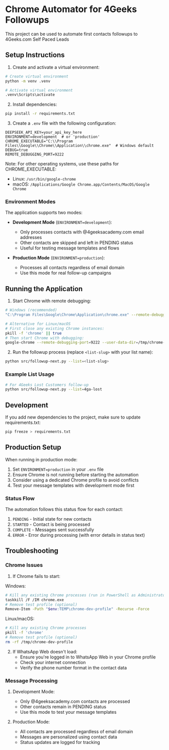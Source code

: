 # Chrome Automator for 4Geeks Followups

This project can be used to automate first contacts followups to 4Geeks.com Self Paced Leads

## Setup Instructions

1. Create and activate a virtual environment:

```bash
# Create virtual environment
python -m venv .venv

# Activate virtual environment
.venv\Scripts\activate
```

2. Install dependencies:

```bash
pip install -r requirements.txt
```

3. Create a `.env` file with the following configuration:

```properties
DEEPSEEK_API_KEY=your_api_key_here
ENVIRONMENT=development  # or 'production'
CHROME_EXECUTABLE="C:\\Program Files\\Google\\Chrome\\Application\\chrome.exe"  # Windows default
DEBUG=true
REMOTE_DEBUGGING_PORT=9222
```

Note: For other operating systems, use these paths for CHROME_EXECUTABLE:
- Linux: `/usr/bin/google-chrome`
- macOS: `/Applications/Google Chrome.app/Contents/MacOS/Google Chrome`

### Environment Modes

The application supports two modes:

- **Development Mode** (`ENVIRONMENT=development`):
  - Only processes contacts with @4geeksacademy.com email addresses
  - Other contacts are skipped and left in PENDING status
  - Useful for testing message templates and flows

- **Production Mode** (`ENVIRONMENT=production`):
  - Processes all contacts regardless of email domain
  - Use this mode for real follow-up campaigns

## Running the Application

1. Start Chrome with remote debugging:

```bash
# Windows (recommended)
"C:\Program Files\Google\Chrome\Application\chrome.exe" --remote-debugging-port=9222 --user-data-dir="%TEMP%\chrome-dev-profile"

# Alternative for Linux/macOS
# First close any existing Chrome instances:
pkill -f 'chrome' || true
# Then start Chrome with debugging:
google-chrome --remote-debugging-port=9222 --user-data-dir=/tmp/chrome-dev-profile
```

2. Run the followup process (replace `<list-slug>` with your list name):

```bash
python src/followup-next.py --list=<list-slug>
```

### Example List Usage

```bash
# For 4Geeks Lost Customers follow-up
python src/followup-next.py --list=4ga-lost
```

## Development

If you add new dependencies to the project, make sure to update requirements.txt:

```bash
pip freeze > requirements.txt
```

## Production Setup

When running in production mode:

1. Set `ENVIRONMENT=production` in your `.env` file
2. Ensure Chrome is not running before starting the automation
3. Consider using a dedicated Chrome profile to avoid conflicts
4. Test your message templates with development mode first

### Status Flow

The automation follows this status flow for each contact:

1. `PENDING` - Initial state for new contacts
2. `STARTED` - Contact is being processed
3. `COMPLETE` - Messages sent successfully
4. `ERROR` - Error during processing (with error details in status text)

## Troubleshooting

### Chrome Issues

1. If Chrome fails to start:

Windows:
   ```bash
   # Kill any existing Chrome processes (run in PowerShell as Administrator)
   taskkill /F /IM chrome.exe
   # Remove test profile (optional)
   Remove-Item -Path "$env:TEMP\chrome-dev-profile" -Recurse -Force
   ```

Linux/macOS:
   ```bash
   # Kill any existing Chrome processes
   pkill -f 'chrome'
   # Remove test profile (optional)
   rm -rf /tmp/chrome-dev-profile
   ```

2. If WhatsApp Web doesn't load:
   - Ensure you're logged in to WhatsApp Web in your Chrome profile
   - Check your internet connection
   - Verify the phone number format in the contact data

### Message Processing

1. Development Mode:
   - Only @4geeksacademy.com contacts are processed
   - Other contacts remain in PENDING status
   - Use this mode to test your message templates

2. Production Mode:
   - All contacts are processed regardless of email domain
   - Messages are personalized using contact data
   - Status updates are logged for tracking